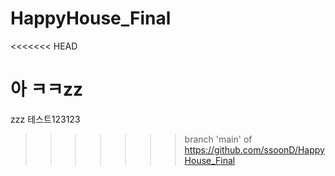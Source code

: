 # HappyHouse_Final
<<<<<<< HEAD


아 ㅋㅋzz
=======
zzz
테스트123123
>>>>>>> branch 'main' of https://github.com/ssoonD/HappyHouse_Final
